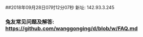 ##2018年09月28日07时12分07秒 新址: 142.93.3.245
### 兔友常见问题及解答: https://github.com/wanggonging/d/blob/w/FAQ.md

